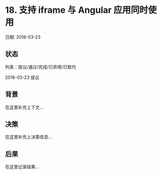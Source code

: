 # 18. 支持 iframe 与 Angular 应用同时使用

日期: 2018-03-23

## 状态

列表：提议/通过/完成/已弃用/已取代

2018-03-23 提议

## 背景

在这里补充上下文...

## 决策

在这里补充上决策信息...

## 后果

在这里记录结果...
